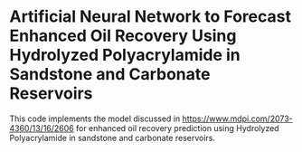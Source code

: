 # Artificial Neural Network to Forecast Enhanced Oil Recovery Using Hydrolyzed Polyacrylamide in Sandstone and Carbonate Reservoirs
This code implements the model discussed in https://www.mdpi.com/2073-4360/13/16/2606 for enhanced oil recovery prediction using Hydrolyzed Polyacrylamide in sandstone and carbonate reservoirs.
